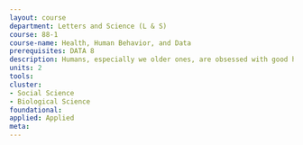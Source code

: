 ```yaml
---
layout: course 
department: Letters and Science (L & S)
course: 88-1
course-name: Health, Human Behavior, and Data
prerequisites: DATA 8
description: Humans, especially we older ones, are obsessed with good health and longevity, and we are willing to pay for it. As a nation, Americans spend 17% of their incomes on health care, and that share has generally been rising above and beyond what one would expect based on aging of the population alone. In an era when the longevity gap between rich and poor may be widening, we are keenly interested in understanding and preventing health inequalities by improving the health of the disadvantaged. But what external elements and human behaviors produce good health? What kinds of influences reduce health? Is there a difference between activities that we observe healthy people engaging in and activities that actually improve health? The gold standard for disentangling cause and effect in medicine is the randomized controlled trial. But we suspect that many social and behavioral phenomena are important for population health but are never administered in specific dosages to randomly selected treatment and control groups. In this first year connector course, we will examine and discuss measures of human health and longevity alongside arrays of measurable influences on health, identifying the key questions traditionally addressed in health sciences and exploring the current frontier. We will develop broad knowledge of the metrics, methods, and challenges, and we will apply them toward understanding of current issues in health policy.
units: 2
tools: 
cluster:
- Social Science
- Biological Science
foundational: 
applied: Applied
meta: 
---
```

